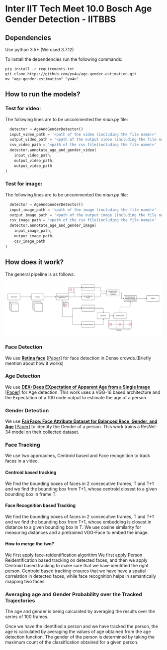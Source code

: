 # Inter IIT Tech Meet 10.0 Bosch Age Gender Detection - IITBBS

## Dependencies

Use python 3.5+ (We used 3.7.12)

To install the dependencies run the following commands:

```
pip install -r requirements.txt
git clone https://github.com/yu4u/age-gender-estimation.git
mv "age-gender-estimation" "yu4u"
```

## How to run the models?

### Test for video:

The following lines are to be uncommented the *main.py* file:
```python
  detector = AgeAndGenderDetector()
  input_video_path = '<path of the video (including the file name)>'
  output_video_path = '<path of the output video (including the file name)>'
  csv_video_path = '<path of the csv file(including the file name)>'
  detector.annotate_age_and_gender_video(
	input_video_path, 
	output_video_path, 
	output_video_path
)
```


### Test for image:

The following lines are to be uncommented the *main.py* file:
```python
  detector = AgeAndGenderDetector()
  input_image_path = '<path of the image (including the file name)>'
  output_image_path = '<path of the output image (including the file name)>'
  csv_image_path = '<path of the csv file(including the file name)>'
  detector.annotate_age_and_gender_image(
	input_image_path, 
	output_image_path, 
	csv_image_path
)
```

## How does it work?

The general pipeline is as follows:

<!-- //Image should come here -->
![Pipeline](Pipeline.png)
### Face Detection
We use [**Retina face**](https://github.com/serengil/retinaface) [[Paper](https://arxiv.org/abs/1905.00641)] for face detection in Dense crowds.(Briefly mention about how it works)

### Age Detection
We use [**DEX: Deep EXpectation of Apparent Age from a Single Image**](https://github.com/yu4u/age-gender-estimation) [[Paper](https://ieeexplore.ieee.org/document/7406390)] for Age detection. This work uses a VGG-16 based architecture and the Expectation of a 100 node output to estimate the age of a person.

### Gender Detection
We use [**FairFace: Face Attribute Dataset for Balanced Race, Gender, and Age**](https://github.com/dchen236/FairFace) [[Paper](https://arxiv.org/abs/1908.04913)] to identify the Gender of a person. This work trains a ResNet-34 model on their collected dataset.

### Face Tracking
We use two approaches, Centroid based and Face recognition to track faces in a video. 

#### Centroid based tracking
We find the bounding boxes of faces in 2 consecutive frames, T and T+1 and we find the bounding box from T+1, whose centroid closest to a given bounding box in frame T.

#### Face Recognition based Tracking
We find the bounding boxes of faces in 2 consecutive frames, T and T+1 and we find the bounding box from T+1, whose embedding is closest in distance to a given bounding box in T. We use cosine similarity for measuring distances and a pretrained VGG-Face to embed the image.

#### How to merge the two?
We first apply face-reidentification algorithm
We first apply Person Reidentification based tracking on detected faces, and then we apply Centroid based tracking to make sure that we have identified the right person. Centroid based tracking ensures that we have have a spatial correlation in detected faces, while face recognition helps in semantically mapping two faces.

### Averaging age and Gender Probability over the Tracked Trajectories

The age and gender is being calculated by averaging the results over the series of 100 frames. 

Once we have the identified a person and we have tracked the person, the age is calculated by averaging the values of age obtained from the age detection function. The gender of the person is determined by taking the maximum count of the classification obtained for a given person.



